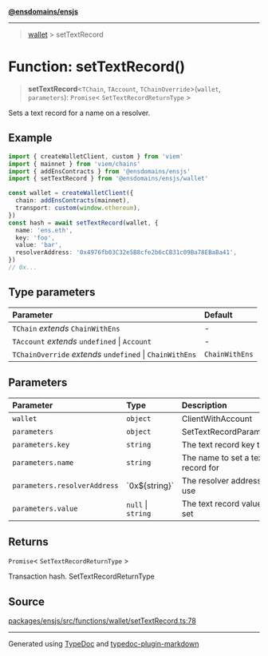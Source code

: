 [**@ensdomains/ensjs**](../README.md)

---

> [wallet](README.md) > setTextRecord

# Function: setTextRecord()

> **setTextRecord**\<`TChain`, `TAccount`, `TChainOverride`\>(`wallet`, `parameters`): `Promise`\< `SetTextRecordReturnType` \>

Sets a text record for a name on a resolver.

## Example

```ts
import { createWalletClient, custom } from 'viem'
import { mainnet } from 'viem/chains'
import { addEnsContracts } from '@ensdomains/ensjs'
import { setTextRecord } from '@ensdomains/ensjs/wallet'

const wallet = createWalletClient({
  chain: addEnsContracts(mainnet),
  transport: custom(window.ethereum),
})
const hash = await setTextRecord(wallet, {
  name: 'ens.eth',
  key: 'foo',
  value: 'bar',
  resolverAddress: '0x4976fb03C32e5B8cfe2b6cCB31c09Ba78EBaBa41',
})
// 0x...
```

## Type parameters

| Parameter                                                | Default        |
| :------------------------------------------------------- | :------------- |
| `TChain` _extends_ `ChainWithEns`                        | -              |
| `TAccount` _extends_ `undefined` \| `Account`            | -              |
| `TChainOverride` _extends_ `undefined` \| `ChainWithEns` | `ChainWithEns` |

## Parameters

| Parameter                    | Type               | Description                       |
| :--------------------------- | :----------------- | :-------------------------------- |
| `wallet`                     | `object`           | ClientWithAccount                 |
| `parameters`                 | `object`           | SetTextRecordParameters           |
| `parameters.key`             | `string`           | The text record key to set        |
| `parameters.name`            | `string`           | The name to set a text record for |
| `parameters.resolverAddress` | \`0x$\{string}\`   | The resolver address to use       |
| `parameters.value`           | `null` \| `string` | The text record value to set      |

## Returns

`Promise`\< `SetTextRecordReturnType` \>

Transaction hash. SetTextRecordReturnType

## Source

[packages/ensjs/src/functions/wallet/setTextRecord.ts:78](https://github.com/ensdomains/ensjs-v3/blob/1b90b888/packages/ensjs/src/functions/wallet/setTextRecord.ts#L78)

---

Generated using [TypeDoc](https://typedoc.org/) and [typedoc-plugin-markdown](https://www.npmjs.com/package/typedoc-plugin-markdown)
